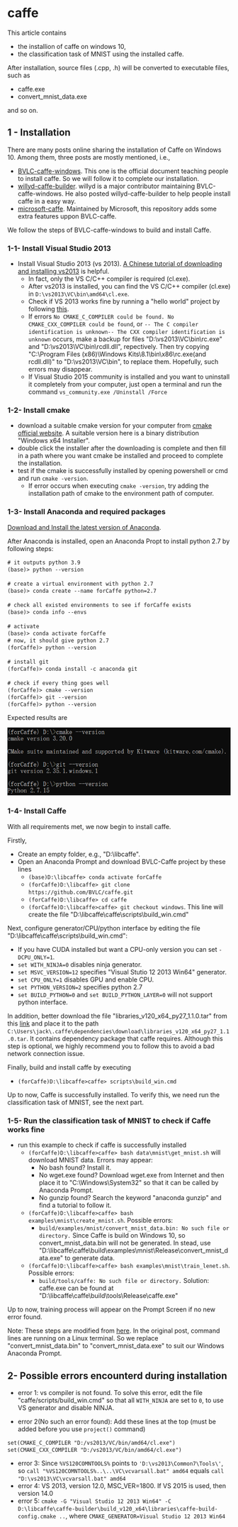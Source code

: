 # caffe
This article contains
+ the installion of caffe on windows 10,
+ the classification task of MNIST using the installed caffe.

After installation, source files (.cpp, .h) will be converted to executable files, such as
+ caffe.exe
+ convert_mnist_data.exe

and so on.
## 1 - Installation
There are many posts online sharing the installation of Caffe on Windows 10. Among them, three posts are mostly mentioned, i.e., 
+ [BVLC-caffe-windows](https://github.com/BVLC/caffe/tree/windows/). This one is the official document teaching people to install caffe. So we will follow it to complete our installation.
+ [willyd-caffe-builder](https://github.com/willyd/caffe-builder). willyd is a major contributor maintaining BVLC-caffe-windows. He also posted willyd-caffe-builder to help people install caffe in a easy way.
+ [microsoft-caffe](https://github.com/microsoft/caffe). Maintained by Microsoft, this repository adds some extra features uppon BVLC-caffe.

We follow the steps of BVLC-caffe-windows to build and install Caffe.
### 1-1- Install Visual Studio 2013
+ Install Visual Studio 2013 (vs 2013). [A Chinese tutorial of downloading and installing vs2013](https://jingyan.baidu.com/article/3ea5148999921f52e61bbae0.html) is helpful.
  + In fact, only the VS C/C++ compiler is required (cl.exe). 
  + After vs2013 is installed, you can find the VS C/C++ compiler (cl.exe) in `D:\vs2013\VC\bin\amd64\cl.exe`.
  + Check if VS 2013 works fine by running a "hello world" project by following [this](https://github.com/suzyi/cpp/tree/master/cmake/examples/print_hello_world).
  + If errors `No CMAKE_C_COMPILER could be found. No CMAKE_CXX_COMPILER could be found`, or `-- The C compiler identification is unknown-- The CXX compiler identification is unknown` occurs, make a backup for files "D:\vs2013\VC\bin\rc.exe" and "D:\vs2013\VC\bin\rcdll.dll", repectively. Then try copying "C:\Program Files (x86)\Windows Kits\8.1\bin\x86\rc.exe(and rcdll.dll)" to "D:\vs2013\VC\bin\", to replace them. Hopefully, such errors may disappear.
  + If Visual Studio 2015 community is installed and you want to uninstall it completely from your computer, just open a terminal and run the command `vs_community.exe /Uninstall /Force`
### 1-2- Install cmake
+ download a suitable cmake version for your computer from [cmake official website](https://cmake.org/download/). A suitable version here is a binary distribution "Windows x64 Installer".
+ double click the installer after the downloading is complete and then fill in a path where you want cmake be installed and proceed to complete the installation.
+ test if the cmake is successfully installed by opening powershell or cmd and run `cmake -version`.
  + If error occurs when executing `cmake -version`, try adding the installation path of cmake to the environment path of computer.
### 1-3- Install Anaconda and required packages
[Download and Install the latest version of Anaconda](https://www.anaconda.com/?modal=nucleus).

After Anaconda is installed, open an Anaconda Propt to install python 2.7 by following steps:
```
# it outputs python 3.9
(base)> python --version

# create a virtual environment with python 2.7
(base)> conda create --name forCaffe python=2.7

# check all existed environments to see if forCaffe exists
(base)> conda info --envs

# activate
(base)> conda activate forCaffe
# now, it should give python 2.7
(forCaffe)> python --version

# install git
(forCaffe)> conda install -c anaconda git

# check if every thing goes well
(forCaffe)> cmake --version
(forCaffe)> git --version
(forCaffe)> python --version
```
Expected results are
<p align="center">
  <img src="imgs/check_before_installation.png" width="550" title="check_before_installation">
</p>

### 1-4- Install Caffe
With all requirements met, we now begin to install caffe.

Firstly, 
+ Create an empty folder, e.g., "D:\libcaffe\".
+ Open an Anaconda Prompt and download BVLC-Caffe project by these lines
  + `(base)D:\libcaffe> conda activate forCaffe`
  + `(forCaffe)D:\libcaffe> git clone https://github.com/BVLC/caffe.git`
  + `(forCaffe)D:\libcaffe> cd caffe`
  + `(forCaffe)D:\libcaffe>caffe> git checkout windows`. This line will create the file "D:\libcaffe\caffe\scripts\build_win.cmd"

Next, configure generator/CPU/python interface by editing the file "D:\libcaffe\caffe\scripts\build_win.cmd":
+ If you have CUDA installed but want a CPU-only version you can set `-DCPU_ONLY=1`.
+ `set WITH_NINJA=0` disables ninja generator.
+ `set MSVC_VERSION=12` specifies "Visual Stutio 12 2013 Win64" generator.
+ `set CPU_ONLY=1` disables GPU and enable CPU.
+ `set PYTHON_VERSION=2` specifies python 2.7
+ `set BUILD_PYTHON=0` and `set BUILD_PYTHON_LAYER=0` will not support python interface.

In addition, better download the file "libraries_v120_x64_py27_1.1.0.tar" from this [link](https://github.com/willyd/caffe-builder/releases) and place it to the path `C:\Users\jack\.caffe\dependencies\download\libraries_v120_x64_py27_1.1.0.tar`. It contains dependency package that caffe requires. Although this step is optional, we highly recommend you to follow this to avoid a bad network connection issue.

Finally, build and install caffe by executing
+ `(forCaffe)D:\libcaffe>caffe> scripts\build_win.cmd`

Up to now, Caffe is successfully installed. To verify this, we need run the classification task of MNIST, see the next part.

### 1-5- Run the classification task of MNIST to check if Caffe works fine
+ run this example to check if caffe is successfully installed
  + `(forCaffe)D:\libcaffe>caffe> bash data\mnist\get_mnist.sh` will download MNIST data. Errors may appear:
    + No bash found? Install it.
    + No wget.exe found? Download wget.exe from Internet and then place it to "C:\Windows\System32\" so that it can be called by Anaconda Prompt.
    + No gunzip found? Search the keyword "anaconda gunzip" and find a tutorial to follow it.
  + `(forCaffe)D:\libcaffe>caffe> bash examples\mnist\create_mnist.sh`. Possible errors:
    + `build/examples/mnist/convert_mnist_data.bin: No such file or directory.` Since Caffe is build on Windows 10, so convert_mnist_data.bin will not be generated. In stead, use "D:\libcaffe\caffe\build\examples\mnist\Release\convert_mnist_data.exe" to generate data.
  + `(forCaffe)D:\libcaffe>caffe> bash examples\mnist\train_lenet.sh`. Possible errors:
    + `build/tools/caffe: No such file or directory.` Solution: caffe.exe can be found at "D:\libcaffe\caffe\build\tools\Release\caffe.exe"

Up to now, training process will appear on the Prompt Screen if no new error found.

Note: These steps are modified from [here](https://caffe.berkeleyvision.org/gathered/examples/mnist.html). In the original post, command lines are running on a Linux terminal. So we replace "convert_mnist_data.bin" to "convert_mnist_data.exe" to suit our Windows Anaconda Prompt. 
## 2- Possible errors encounterd during installation
+ error 1: vs compiler is not found. To solve this error, edit the file "caffe/scripts/build_win.cmd" so that all `WITH_NINJA` are set to `0`, to use VS generator and disable NINJA.

+ error 2(No such an error found): Add these lines at the top (must be added before you use `project()` command)
```
set(CMAKE_C_COMPILER "D:/vs2013/VC/bin/amd64/cl.exe")
set(CMAKE_CXX_COMPILER "D:/vs2013/VC/bin/amd64/cl.exe")
```
+ error 3: Since `%VS120COMNTOOLS%` points to `'D:\vs2013\Common7\Tools\'`, so `call "%VS120COMNTOOLS%..\..\VC\vcvarsall.bat" amd64` equals `call "D:\vs2013\VC\vcvarsall.bat" amd64`
+ error 4: VS 2013, version 12.0, MSC_VER=1800. If VS 2015 is used, then version 14.0
+ error 5: `cmake -G "Visual Studio 12 2013 Win64" -C D:\libcaffe\caffe-builder\build_v120_x64\libraries\caffe-build-config.cmake ..`, where `CMAKE_GENERATOR=Visual Studio 12 2013 Win64`
